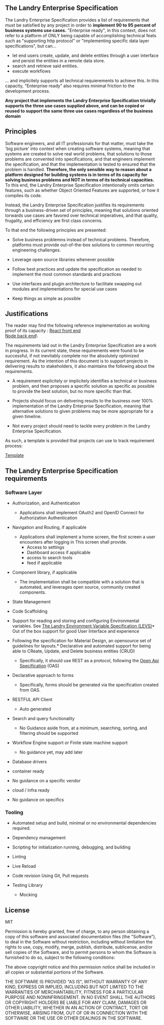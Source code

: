 ## The Landry Enterprise Specification

The Landry Enterprise Specification provides a list of requirements that must be satisfied by any project in order to **implement 90 to 95 percent of business systems use cases.** "Enterprise ready", in this context, does not refer to a platform of ONLY being capable of accomplishing technical feats such as "supporting http protocol" or "implementing specific data layer specifications", but can...

* let end users create, update, and delete entities through a user interface and persist the entities in a remote data store.
* search and retrieve said entities.
* execute workflows

... and implicitely supports all technical requierements to achieve this. In this capacity, "Enterprise ready" also requires minimal friction to the development process.

**Any project that implements the Landry Enterprise Specification trivially supports the three use cases supplied above, and can be copied or reused to support the same three use cases regardless of the business domain**

## Principles

Software engineers, and all IT professionals for that matter, must take the 'big picture' into context when creating software systems, meaning that systems are created to solve real world problems, that solutions to those problems are convented into specifications, and that engineers implement the specification, and that the implementation is tested to ensured that the problem is handled. **Therefore, the only sensible way to reason about a platform designed for building systems is in terms of its capacity for solving business problems and NOT in terms of its technical capacities.** To this end, the Landry Enterprise Specification intentionally omits certain features, such as whether Object Oriented Features are supported, or how it compiles its code.

Instead, the Landry Enterprise Specification justifies its requirements through a business-driven set of principles, meaning that solutions oriented torwards use cases are favored over technical imperatives, and that quality, frugality, and efficiency are first class concerns.

To that end the following principles are presented:


* Solve business problemns instead of technical problems. Therefore, platforms must provide out-of-the-box solutions to common recurring engineering challenges.

* Leverage open source libraries whenever possible

* Follow best practices and update the specification as needed to implement the most common standards and practices

* Use interfaces and plugin architecture to facilitate swapping out modules and implementations for special use cases

* Keep things as simple as possible


## Justifications

The reader may find the following reference implementation as working proof of its capacity :
[React front end](https://github.com/MiLandry/cat-wrangler-react)\
[Node back end](https://github.com/MiLandry/cat-wrangler-api)\

The requirements laid out in the Landry Enterprise Specification are a work in progress. In its current state, these requirements were found to be successful, if not inevitably complete nor the absolutely optimized requirement. As the intention of this document is to support projects in delivering results to stakeholders, it also maintains the following about the requirements.

* A requirement explicitely or implicitely identifies a technical or business problem, and then proposes a specific solution as specific as possible to provide the best solution, but no more specific than that.

* Projects should focus on delivering results to the business over 100% implementation of the Landry Enterprise Specification, meaning that alternative solutions to given problems may be more appropriate for a given timeline.

* Not every project should need to tackle every problem in the Landry Enterprise Specification.

As such, a template is provided that projects can use to track requirement process:

[Template ](https://github.com/MiLandry/Landry-Enterprise-Specification/blob/main/implementationtemplate.md)

## The Landry Enterprise Specification requirements


### Software Layer

* Authorization, and Authentication
  * Applications shall implement OAuth2 and OpenID Connect for Authorization Authentication

* Navigation and Routing, if applicable
	* Applications shall implement a home screen, the first screen a user encounters after logging in This screen shall provide.
		* Access to settings
		* Dashboard access if applicable
		* access to search tools
		* feed if applicable

* Component library, if applicable
  * The implementation shall be compatible with a solution that is automated, and leverages open source, community created components.

* State Management

* Code Scaffolding

* Support for reading and storing and configuring Environmental variables. See [The Landry Environment Variable Specification (LEVS)](https://github.com/MiLandry/Landry-Enterprise-Specification/blob/main/LEVS/landry-environment-variables-specfification.readme.md)* Out of the box support for good User Interface and experience

* Following the specification for Material Design, an opensource set of guidelines for layouts.* Declarative and automated support for being able to CReate, Update, and Delete business entities (CRUD)

  * Specifically, it should use REST as a protocol, following the [Open Api Specification](https://swagger.io/resources/open-api/) (OAS)

* Declarative approach to forms

  * Specifically, forms should be generated via the specification created from OAS.

* RESTFUL API Client
  * Auto generated

* Search and query functionality

  * No Guidance aside from, at a minimum, searching, sorting, and filtering should be supported

* Workflow Engine support or Finite state machine support

  * No guidance yet, may add later

* Database drivers

* container ready

* No guidance on a specific vendor

* cloud / infra ready

* No guidance on specifics

### Tooling

* Automated setup and build, minimal or no environmental dependencies required.

* Dependency management

* Scripting for initialization running, debugging, and building

* Linting

* Live Reload

* Code revision Using Git, Pull requests

* Testing Library

  * Mocking





## License
MIT

Permission is hereby granted, free of charge, to any person obtaining a copy of this software and associated documentation files (the "Software"), to deal in the Software without restriction, including without limitation the rights to use, copy, modify, merge, publish, distribute, sublicense, and/or sell copies of the Software, and to permit persons to whom the Software is furnished to do so, subject to the following conditions:

The above copyright notice and this permission notice shall be included in all copies or substantial portions of the Software.

THE SOFTWARE IS PROVIDED "AS IS", WITHOUT WARRANTY OF ANY KIND, EXPRESS OR IMPLIED, INCLUDING BUT NOT LIMITED TO THE WARRANTIES OF MERCHANTABILITY, FITNESS FOR A PARTICULAR PURPOSE AND NONINFRINGEMENT. IN NO EVENT SHALL THE AUTHORS OR COPYRIGHT HOLDERS BE LIABLE FOR ANY CLAIM, DAMAGES OR OTHER LIABILITY, WHETHER IN AN ACTION OF CONTRACT, TORT OR OTHERWISE, ARISING FROM, OUT OF OR IN CONNECTION WITH THE SOFTWARE OR THE USE OR OTHER DEALINGS IN THE SOFTWARE.
